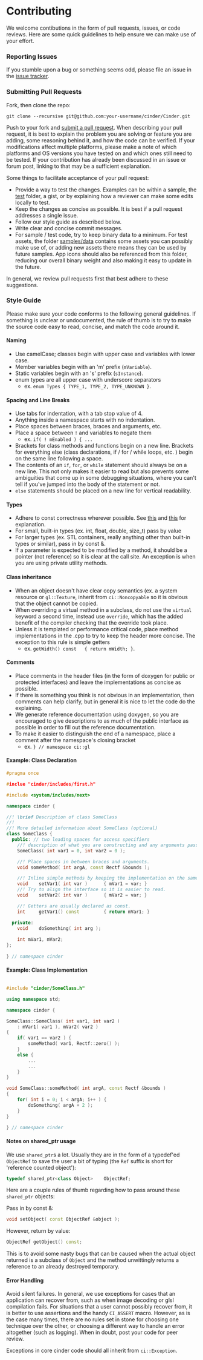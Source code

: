 # Contributing

We welcome contibutions in the form of pull requests, issues, or code reviews. Here are some quick guidelines to help ensure we can make use of your effort.

### Reporting Issues

If you stumble upon a bug or something seems odd, please file an issue in the [issue tracker][issues].

### Submitting Pull Requests

Fork, then clone the repo:

```
git clone --recursive git@github.com:your-username/cinder/Cinder.git
```

Push to your fork and [submit a pull request][pr]. When describing your pull request, it is best to explain the problem you are solving or feature you are adding, some reasoning behind it, and how the code can be verified. If your modifications affect multiple platforms, please make a note of which platforms and OS versions you have tested on and which ones still need to be tested. If your contribution has already been discussed in an issue or forum post, linking to that may be a sufficient explanation.

Some things to facilitate acceptance of your pull request:

* Provide a way to test the changes. Examples can be within a sample, the [test](test) folder, a gist, or by explaining how a reviewer can make some edits locally to test.  
* Keep the changes as concise as possible. It is best if a pull request addresses a single issue.
* Follow our style guide as described below.
* Write clear and concise commit messages.
* For sample / test code, try to keep binary data to a minimum. For test assets, the folder [samples/data](samples/data) contains some assets you can possibly make use of, or adding new assets there means they can be used by future samples. App icons should also be referenced from this folder, reducing our overall binary weight and also making it easy to update in the future.

In general, we review pull requests first that best adhere to these suggestions.

### Style Guide

Please make sure your code conforms to the following general guidelines. If something is unclear or undocumented, the rule of thumb is to try to make the source code easy to read, concise, and match the code around it.

#### Naming

* Use camelCase; classes begin with upper case and variables with lower case.
* Member variables begin with an 'm' prefix (`mVariable`).
* Static variables begin with an 's' prefix (`sInstance`).
* enum types are all upper case with underscore separators
  * ex. `enum Types { TYPE_1, TYPE_2, TYPE_UNKNOWN }`.

#### Spacing and Line Breaks

* Use tabs for indentation, with a tab stop value of 4.
* Anything inside a namespace starts with no indentation.
* Place spaces between braces, braces and arguments, etc.
* Place a space between `!` and variables to negate them
  *  ex. `if( ! mEnabled ) { ...`
* Brackets for class methods and functions begin on a new line. Brackets for everything else (class declarations, if / for / while loops, etc. ) begin on the same line following a space.
* The contents of an `if`, `for`, or `while` statement should always be on a new line. This not only makes it easier to read but also prevents some ambiguities that come up in some debugging situations, where you can't tell if you've jumped into the body of the statement or not. 
* `else` statements should be placed on a new line for vertical readability.

#### Types

* Adhere to const correctness wherever possible. See [this][const_correctness_1] and [this][const_correctness_2] for explanation.
* For small, built-in types (ex. int, float, double, size_t) pass by value
* For larger types (ex. STL containers, really anything other than built-in types or similar), pass in by const &.
* If a parameter is expected to be modified by a method, it should be a pointer (not reference) so it is clear at the call site. An exception is when you are using private utility methods.

#### Class inheritance

* When an object doesn't have clear copy semantics (ex. a system resource or `gl::Texture`, inherit from `ci::Noncopyable` so it is obvious that the object cannot be copied.
* When overriding a virtual method in a subclass, do not use the `virtual` keyword a second time, instead use `override`, which has the added benefit of the compiler checking that the override took place.
* Unless it is templated or performance critical code, place method implementations in the .cpp to try to keep the header more concise. The exception to this rule is simple getters
  *  ex. `getWidth() const   { return mWidth; }`.

#### Comments

* Place comments in the header files (in the form of doxygen for public or protected interfaces) and leave the implementations as concise as possible.
* If there is something you think is not obvious in an implementation, then comments can help clarify, but in general it is nice to let the code do the explaining.
* We generate reference documentation using doxygen, so you are encouraged to give descriptions to as much of the public interface as possible in order to fill out the reference documentation.
* To make it easier to distinguish the end of a namespace, place a comment after the namespace's closing bracket
  *  ex. `} // namespace ci::gl`

#### Example: Class Declaration

```cpp
#pragma once

#inclue "cinder/includes/first.h"

#include <system/includes/next>

namespace cinder {

//! \brief Description of class SomeClass
//!
//! More detailed information about SomeClass (optional)
class SomeClass {
  public: // two leading spaces for access specifiers
  	//! description of what you are constructing and any arguments passed in
  	SomeClass( int var1 = 0, int var2 = 0 );

  	//! Place spaces in between braces and arguments.
  	void someMethod( int argA, const Rectf &bounds );

  	//! Inline simple methods by keeping the implementation on the same line as the declaration.
  	void 	setVar1( int var )		{ mVar1 = var; }
  	//! Try to align the interface so it is easier to read.
  	void 	setVar2( int var )		{ mVar2 = var; }

  	//! Getters are usually declared as const.
  	int 	getVar1() const 		{ return mVar1; }

  private:
  	void 	doSomething( int arg );
  	
    int mVar1, mVar2;
};
	
} // namespace cinder

```

#### Example: Class Implementation

```cpp

#include "cinder/SomeClass.h"

using namespace std;

namespace cinder {

SomeClass::SomeClass( int var1, int var2 )
	: mVar1( var1 ), mVar2( var2 )
{
	if( var1 == var2 ) {
		someMethod( var1, Rectf::zero() );
	}
	else {
		...
		...
	}
}

void SomeClass::someMethod( int argA, const Rectf &bounds )
{
	for( int i = 0; i < argA; i++ ) {
		doSomething( argA + 2 );
	}
}

} // namespace cinder

```

#### Notes on shared_ptr usage

We use `shared_ptr`s a lot. Usually they are in the form of a typedef'ed `ObjectRef` to save the user a bit of typing (the `Ref` suffix is short for 'reference counted object'):

```cpp
typedef shared_ptr<class Object>	ObjectRef;
```

Here are a couple rules of thumb regarding how to pass around these `shared_ptr` objects:

Pass in by const &:

```cpp
void setObject( const ObjectRef &object );
```

However, return by value:

```cpp
ObjectRef getObject() const;
```

This is to avoid some nasty bugs that can be caused when the actual object returned is a subclass of `Object` and the method unwittingly returns a reference to an already destroyed temporary.


#### Error Handling

Avoid silent failures. In general, we use exceptions for cases that an application can recover from, such as when image decoding or glsl compilation fails. For situations that a user cannot possibly recover from, it is better to use assertions and the handy `CI_ASSERT` macro. However, as is the case many times, there are no rules set in stone for choosing one technique over the other, or choosing a different way to handle an error altogether (such as logging). When in doubt, post your code for peer review.

Exceptions in core cinder code should all inherit from `ci::Exception`.

[pr]: https://github.com/cinder/Cinder/pulls
[issues]: https://github.com/cinder/Cinder/issues
[const_correctness_1]:http://www.cprogramming.com/tutorial/const_correctness.html
[const_correctness_2]:http://www.parashift.com/c++-faq/const-correctness.html
